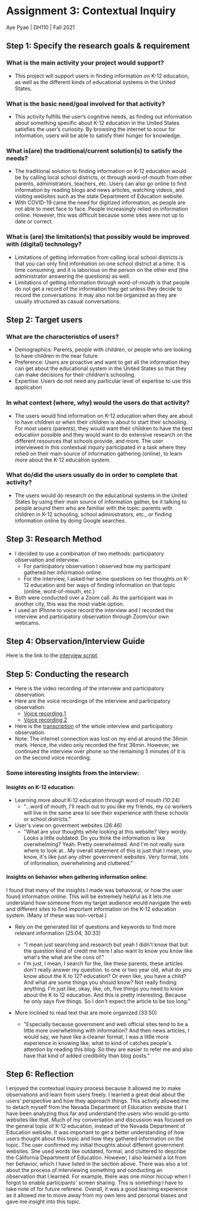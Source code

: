 # Assignment 3: Contextual Inquiry
Aye Pyae | DH110 | Fall 2021

## Step 1: Specify the research goals & requirement
### What is the main activity your project would support?
- This project will support users in finding information on K-12 education, as well as the different kinds of educational systems in the United States.
### What is the basic need/goal involved for that activity?
- This activity fulfills the user’s cognitive needs, as finding out information about something specific about K-12 education in the United States satisfies the user’s curiosity. By browsing the internet to scour for information, users will be able to satisfy their hunger for knowledge.
### What is(are) the traditional/current solution(s) to satisfy the needs?
- The traditional solution to finding information on K-12 education would be by calling local school districts, or through word-of-mouth from other parents, administrators, teachers, etc. Users can also go online to find information by reading blogs and news articles, watching videos, and visiting websites such as the state Department of Education website.
- With COVID-19 came the need for digitized information, as people are not able to meet face to face. People increasingly relied on information online. However, this was difficult because some sites were not up to date or correct.
### What is (are) the limitation(s) that possibly would be improved with (digital) technology?
- Limitations of getting information from calling local school districts is that you can only find information on one school district at a time. It is time consuming, and it is laborious on the person on the other end (the administrator answering the questions) as well.
- Limitations of getting information through word-of-mouth is that people do not get a record of the information they get unless they decide to record the conversations. It may also not be organized as they are usually structured as casual conversations.
## Step 2: Target users
### What are the characteristics of users?
- Demographics: Parents, people with children, or people who are looking to have children in the near future
- Preference: Users are proactive and want to get all the information they can get about the educational system in the United States so that they can make decisions for their children’s schooling.
- Expertise: Users do not need any particular level of expertise to use this application

### In what context (where, why) would the users do that activity?
- The users would find information on K-12 education when they are about to have children or when their children is about to start their schooling. For most users (parents), they would want their children to have the best education possible and they would want to do extensive research on the different resources that schools provide, and more. The user interviewed in this contextual inquiry participated in a task where they relied on their main source of information gathering (online), to learn more about the K-12 education system.

### What do/did the users usually do in order to complete that activity?
- The users would do research on the educational systems in the United States by using their main source of information gather, be it talking to people around them who are familiar with the topic: parents with children in K-12 schooling, school administrators, etc., or finding information online by doing Google searches.

## Step 3: Research Method
- I decided to use a combination of two methods: participatory observation and interview.
  - For participatory observation I observed how my participant gathered her information online.
  - For the interview, I asked her some questions on her thoughts on K-12 education and her ways of finding information on that topic (online, word-of-mouth, etc.)
- Both were conducted over a Zoom call. As the participant was in another city, this was the most viable option. 
- I used an iPhone to voice record the interview and I recorded the interview and participatory observation through Zoom/our own webcams. 

## Step 4: Observation/Interview Guide
Here is the link to the [interview script](https://docs.google.com/document/d/1oC7TAU09VqXrl-MQfNMtIcmsC6M_q7Pm_NolguWY1ss/edit?usp=sharing).

## Step 5: Conducting the research
- Here is the video recording of the interview and participatory observation.
- Here are the voice recordings of the interview and participatory observation.
  - [Voice recording 1](https://drive.google.com/file/d/1mH9n8P2s21Ad2BeqbLjELg2bO3nI432w/view?usp=sharing)
  - [Voice recording 2](https://drive.google.com/file/d/1xgcTc9kldAFaJ3q_79eOsDA5uYddROWC/view?usp=sharing)
- Here is the [transcription](https://docs.google.com/document/d/1sZImq9LjfQ94yjthOUOMOAFBq3M4w4eNNZeGSNLS0cY/edit?usp=sharing) of the whole interview and participatory observation.
- Note: The internet connection was lost on my end at around the 36min mark. Hence, the video only recorded the first 36min. However, we continued the interview over phone so the remaining 5 minutes of it is on the second voice recording.

### Some interesting insights from the interview:

#### Insights on K-12 education:
- Learning more about K-12 education through word of mouth (10:24)
  -  "...word of mouth, I'll reach out to you like my friends, my co workers will live in the same area to see their experience with these schools or school districts."
- User's view on goverment websites (26:46)
  - "What are your thoughts while looking at this website? Very wordy. Looks a little outdated. Do you think the information is like overwhelming? Yeah. Pretty overwhelmed. And I'm not really sure where to look at...My overall statement of this is just that I mean, you know, it's like just any other government websites. Very formal, lots of information, overwhelming and cluttered."

#### Insights on behavior when gathering information online:
I found that many of the insights I made was behavioral, or how the user found information online. This will be extremely helpful as it lets me understand how someone from my target audience would navigate the web and different sites to find important information on the K-12 education system. (Many of these was non-verbal.)

- Rely on the generated list of questions and keywords to find more relevant information (25:04, 30:33)
  - "I mean just searching and research but yeah I didn't know that but the question kind of credit me here I also want to know you know like what's the what are the cons of."
  - I'm just, I mean, I search for the, like these parents, these articles don't really answer my question. to one or two year old, what do you know about the K to 12? education? Or even like, you have a child? And what are some things you should know? Not really finding anything. I'm just like, okay, like, oh, five things you need to know about the K to 12 education. And this is pretty interesting. Because he only says five things. So I don't expect the article to be too long."

 
- More inclined to read text that are more organized (33:50)
  - "Especially because government and web official sites tend to be a little more overwhelming with information? And then news articles, I would say, we have like a cleaner format, I was a little more experience in knowing like, what to kind of catches people's attention by reading this blog. So they are easier to refer me and also have that kind of added credibility than blog posts."





## Step 6: Reflection
I enjoyed the contextual inquiry process because it allowed me to make observations and learn from users freely. I learned a great deal about the users’ perspective and how they approach things. This activity allowed me to detach myself from the Nevada Department of Education website that I have been analyzing thus far and understand the users who would go onto websites like that. Much of my conversation and discussion was focused on the general topic of K-12 education, instead of the Nevada Department of Education website. It was important to get a better understanding of how users thought about this topic and how they gathered information on the topic. The user confirmed my initial thoughts about different government websites. She used words like outdated, formal, and cluttered to describe the California Department of Education. However, I also learned a lot from her behavior, which I have listed in the section above. There was also a lot about the process of interviewing something and conducting an observation that I learned. For example, there was one minor hiccup when I forgot to enable participants' screen sharing. This is something I have to take note of for future referene. Overall, it was a good learning experience as it allowed me to move away from my own lens and personal biases and gave me insight into this topic. 




